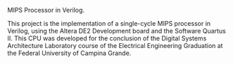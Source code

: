 MIPS Processor in Verilog. 

This project is the implementation of a single-cycle MIPS processor in Verilog, using the Altera DE2 Development board and the Software Quartus II. This CPU was developed for the conclusion of the Digital Systems Architecture Laboratory course of the Electrical Engineering Graduation at the Federal University of Campina Grande.
